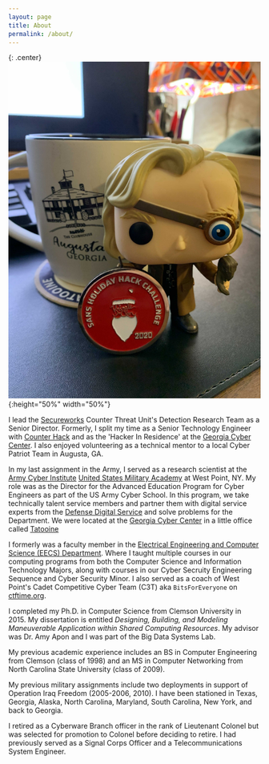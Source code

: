 ```yaml
---
layout: page
title: About
permalink: /about/
---
```


{: .center}
![](/assets/pics/funko-pop.jpg){:height="50%" width="50%"}

I lead the [Secureworks](https://www.secureworks.edu) Counter Threat Unit's Detection Research Team as a Senior Director. Formerly, I split my time as a Senior Technology Engineer with [Counter Hack](https://www.counterhack.com) and as the 'Hacker In Residence' at the [Georgia Cyber Center](https://www.gacybercenter.org). I also enjoyed volunteering as a technical mentor to a local Cyber Patriot Team in Augusta, GA.

In my last assignment in the Army, I served as a research scientist at the [Army Cyber Institute](https://cyber.army.mil) [United States Military Academy](http://www.westpoint.edu) at West Point, NY. My role was as the Director for the Advanced Education Program for Cyber Engineers as part of the US Army Cyber School. In this program, we take technically talent service members and partner them with digital service experts from the [Defense Digital Service](http://www.dds.mil) and solve problems for the Department. We were located at the [Georgia Cyber Center](http://cybercenter.georgia.gov) in a little office called [Tatooine](https://magazines.augusta.edu/2019/07/29/at-a-place-called-tatooine/)

I formerly was a faculty member in the [Electrical Engineering and Computer Science (EECS) Department](http://www.usma.edu/eecs). Where I taught multiple courses in our computing programs from both the Computer Science and Information Technology Majors, along with courses in our Cyber Secruity Engineering Sequence and Cyber Security Minor. I also served as a coach of West Point's Cadet Competitive Cyber Team (C3T) aka `BitsForEveryone` on [ctftime.org](http://www.ctftime.org/).

I completed my Ph.D. in Computer Science from Clemson University in 2015. My dissertation is entitled _Designing, Building, and Modeling Maneuverable Application within Shared Computing Resources_. My advisor was Dr. Amy Apon and I was part of the Big Data Systems Lab. 

My previous academic experience includes an BS in Computer Engineering from Clemson (class of 1998) and an MS in Computer Networking from North Carolina State University (class of 2009). 

My previous military assignments include two deployments in support of Operation Iraq Freedom (2005-2006, 2010). I have been stationed in Texas, Georgia, Alaska, North Carolina, Maryland, South Carolina, New York, and back to Georgia.

I retired as a Cyberware Branch officer in the rank of Lieutenant Colonel but was selected for promotion to Colonel before deciding to retire. I had previously served as a Signal Corps Officer and a Telecommunications System Engineer.

